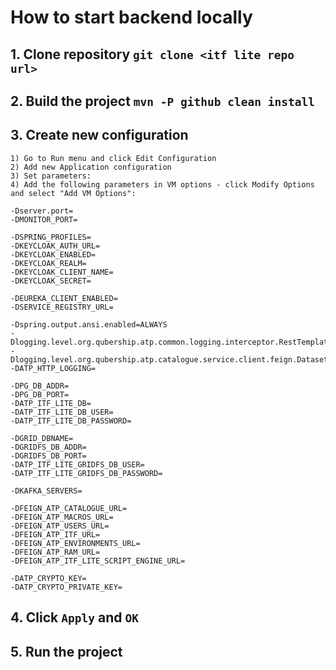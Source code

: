 # How to start backend locally

## 1. Clone repository `git clone <itf lite repo url>`

## 2. Build the project `mvn -P github clean install`

## 3. Create new configuration

    1) Go to Run menu and click Edit Configuration
    2) Add new Application configuration
    3) Set parameters:
    4) Add the following parameters in VM options - click Modify Options and select "Add VM Options":
```properties
-Dserver.port=
-DMONITOR_PORT=

-DSPRING_PROFILES=
-DKEYCLOAK_AUTH_URL=
-DKEYCLOAK_ENABLED=
-DKEYCLOAK_REALM=
-DKEYCLOAK_CLIENT_NAME=
-DKEYCLOAK_SECRET=

-DEUREKA_CLIENT_ENABLED=
-DSERVICE_REGISTRY_URL=

-Dspring.output.ansi.enabled=ALWAYS
-Dlogging.level.org.qubership.atp.common.logging.interceptor.RestTemplateLogInterceptor=info
-Dlogging.level.org.qubership.atp.catalogue.service.client.feign.DatasetFeignClient=info
-DATP_HTTP_LOGGING=

-DPG_DB_ADDR=
-DPG_DB_PORT=
-DATP_ITF_LITE_DB=
-DATP_ITF_LITE_DB_USER=
-DATP_ITF_LITE_DB_PASSWORD=

-DGRID_DBNAME=
-DGRIDFS_DB_ADDR=
-DGRIDFS_DB_PORT=
-DATP_ITF_LITE_GRIDFS_DB_USER=
-DATP_ITF_LITE_GRIDFS_DB_PASSWORD=

-DKAFKA_SERVERS=

-DFEIGN_ATP_CATALOGUE_URL=
-DFEIGN_ATP_MACROS_URL=
-DFEIGN_ATP_USERS_URL=
-DFEIGN_ATP_ITF_URL=
-DFEIGN_ATP_ENVIRONMENTS_URL=
-DFEIGN_ATP_RAM_URL=
-DFEIGN_ATP_ITF_LITE_SCRIPT_ENGINE_URL=

-DATP_CRYPTO_KEY=
-DATP_CRYPTO_PRIVATE_KEY=
```

## 4. Click `Apply` and `OK`

## 5. Run the project
